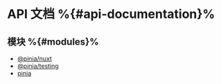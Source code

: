 # API 文档 %{#api-documentation}%

## 模块 %{#modules}%

- [@pinia/nuxt](modules/pinia_nuxt.md)
- [@pinia/testing](modules/pinia_testing.md)
- [pinia](modules/pinia.md)
